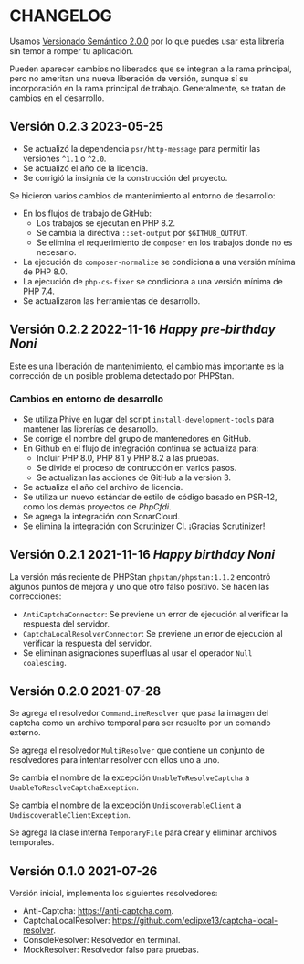 # CHANGELOG

Usamos [Versionado Semántico 2.0.0](SEMVER.md) por lo que puedes usar esta librería sin temor a romper tu aplicación.

Pueden aparecer cambios no liberados que se integran a la rama principal, pero no ameritan una nueva liberación de
versión, aunque sí su incorporación en la rama principal de trabajo. Generalmente, se tratan de cambios en el desarrollo.

## Versión 0.2.3 2023-05-25

- Se actualizó la dependencia `psr/http-message` para permitir las versiones `^1.1` o `^2.0`.
- Se actualizó el año de la licencia.
- Se corrigió la insignia de la construcción del proyecto.

Se hicieron varios cambios de mantenimiento al entorno de desarrollo:

- En los flujos de trabajo de GitHub:
  - Los trabajos se ejecutan en PHP 8.2.
  - Se cambia la directiva `::set-output` por `$GITHUB_OUTPUT`.
  - Se elimina el requerimiento de `composer` en los trabajos donde no es necesario.
- La ejecución de `composer-normalize` se condiciona a una versión mínima de PHP 8.0.
- La ejecución de `php-cs-fixer` se condiciona a una versión mínima de PHP 7.4.
- Se actualizaron las herramientas de desarrollo.

## Versión 0.2.2 2022-11-16 *Happy pre-birthday Noni*

Este es una liberación de mantenimiento, el cambio más importante es la corrección de un posible problema
detectado por PHPStan.

### Cambios en entorno de desarrollo

- Se utiliza Phive en lugar del script `install-development-tools` para mantener las librerías de desarrollo.
- Se corrige el nombre del grupo de mantenedores en GitHub.
- En Github en el flujo de integración continua se actualiza para:
  - Incluir PHP 8.0, PHP 8.1 y PHP 8.2 a las pruebas.
  - Se divide el proceso de contrucción en varios pasos.
  - Se actualizan las acciones de GitHub a la versión 3.
- Se actualiza el año del archivo de licencia.
- Se utiliza un nuevo estándar de estilo de código basado en PSR-12, como los demás proyectos de *PhpCfdi*.
- Se agrega la integración con SonarCloud.
- Se elimina la integración con Scrutinizer CI. ¡Gracias Scrutinizer!

## Versión 0.2.1 2021-11-16 *Happy birthday Noni*

La versión más reciente de PHPStan `phpstan/phpstan:1.1.2` encontró algunos puntos de mejora
y uno que otro falso positivo. Se hacen las correcciones:

- `AntiCaptchaConnector`: Se previene un error de ejecución al verificar la respuesta del servidor.
- `CaptchaLocalResolverConnector`: Se previene un error de ejecución al verificar la respuesta del servidor.
- Se eliminan asignaciones superfluas al usar el operador `Null coalescing`.

## Versión 0.2.0 2021-07-28

Se agrega el resolvedor `CommandLineResolver` que pasa la imagen del captcha como un archivo temporal
para ser resuelto por un comando externo.

Se agrega el resolvedor `MultiResolver` que contiene un conjunto de resolvedores para intentar resolver
con ellos uno a uno.

Se cambia el nombre de la excepción `UnableToResolveCaptcha` a `UnableToResolveCaptchaException`.

Se cambia el nombre de la excepción `UndiscoverableClient` a `UndiscoverableClientException`.

Se agrega la clase interna `TemporaryFile` para crear y eliminar archivos temporales.

## Versión 0.1.0 2021-07-26

Versión inicial, implementa los siguientes resolvedores:

- Anti-Captcha: <https://anti-captcha.com>.
- CaptchaLocalResolver: <https://github.com/eclipxe13/captcha-local-resolver>.
- ConsoleResolver: Resolvedor en terminal.
- MockResolver: Resolvedor falso para pruebas.

